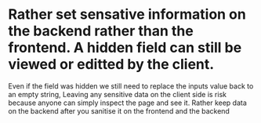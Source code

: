 <h1>Rather set sensative information on the backend rather than the frontend. A hidden field can still be viewed or editted by the client.</h1>

<p>Even if the field was hidden we still need to replace the inputs value back to an empty string, Leaving any sensitive data on the client side is 
    risk because anyone can simply inspect the page and see it.  Rather keep data on the backend after you sanitise it on the frontend and the backend </p>